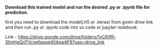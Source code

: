 **Download this trained model and run the desired .py or .ipynb file for prediction.**

first you need to download the model(.h5 or .keras) from given drive link and then run .py or .ipynb code into vs code or jupyter notebook.

Link - https://drive.google.com/drive/folders/1vC61fR-3XnHgQoTVcjwKwpqt40Asw6F8?usp=drive_link
